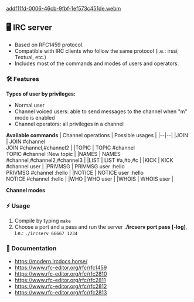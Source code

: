[addf11fd-0006-46cb-9fbf-1ef573c451de.webm](https://user-images.githubusercontent.com/65416560/227245474-a62533ae-f9b6-4b16-9dd2-8ab2a3712a20.webm)


## 🖥 IRC server 
- Based on RFC1459 protocol.
- Compatible with IRC clients who follow the same protocol (i.e.: irssi, Textual, etc.)
- Includes most of the commands and modes of users and operators.

### 🛠 Features
**Types of user by privileges:**
- Normal user
- Channel voiced users: able to send messages to the channel when "m" mode is enabled
- Channel operators: all privileges in a channel

**Available commands**
| Channel operations | Possible usages |
|--|--|
|JOIN  | JOIN #channel<br /> JOIN #channel,#channel2 |
|TOPIC  | TOPIC #channel<br/>TOPIC #channel :New topic |
|NAMES  | NAMES #channel,#channel2,#channel3 |
|LIST  | LIST #a,#b,#c |
|KICK  | KICK #channel user |
|PRIVMSG  | PRIVMSG user :hello<br />PRIVMSG #channel :hello |
|NOTICE  | NOTICE user :hello<br />NOTICE #channel :hello |
|WHO  | WHO user |
|WHOIS  | WHOIS user |

**Channel modes**

### ⚡ Usage
1. Compile by typing `make`
2. Choose a port and a pass and run the server **./ircserv port pass [-log]**, i.e.: `./ircserv 66667 1234`


### 📘 Documentation
- https://modern.ircdocs.horse/
- https://www.rfc-editor.org/rfc/rfc1459
- https://www.rfc-editor.org/rfc/rfc2810
- https://www.rfc-editor.org/rfc/rfc2811
- https://www.rfc-editor.org/rfc/rfc2812
- https://www.rfc-editor.org/rfc/rfc2813
